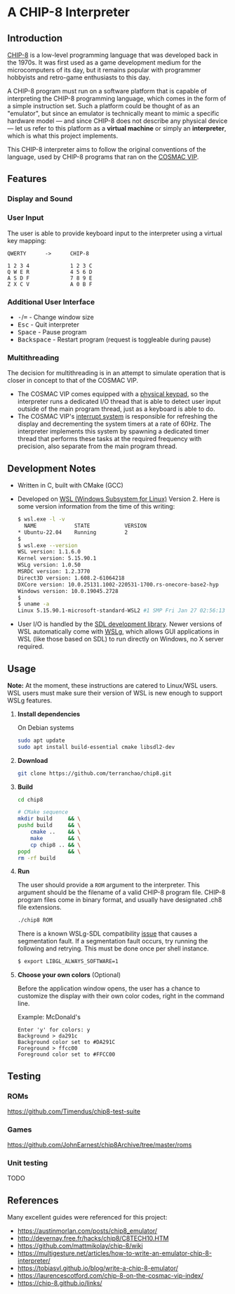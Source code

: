 
# A CHIP-8 Interpreter

## Introduction

[CHIP-8](https://en.wikipedia.org/wiki/CHIP-8) is a low-level programming
language that was developed back in the 1970s. It was first used as a game
development medium for the microcomputers of its day, but it remains popular
with programmer hobbyists and retro-game enthusiasts to this day.

A CHIP-8 program must run on a software platform that is capable of interpreting
the CHIP-8 programming language, which comes in the form of a simple instruction
set. Such a platform could be thought of as an "emulator", but since an emulator
is technically meant to mimic a specific hardware model — and since CHIP-8 does
not describe any physical device — let us refer to this platform as a **virtual
machine** or simply an **interpreter**, which is what this project implements.

This CHIP-8 interpreter aims to follow the original conventions of the language,
used by CHIP-8 programs that ran on the
[COSMAC VIP](https://en.wikipedia.org/wiki/COSMAC_VIP).

## Features

### Display and Sound



### User Input

The user is able to provide keyboard input to the interpreter using a virtual
key mapping:

```
QWERTY      ->      CHIP-8

1 2 3 4             1 2 3 C
Q W E R             4 5 6 D
A S D F             7 8 9 E
Z X C V             A 0 B F
```

### Additional User Interface

- <kbd>-</kbd>/<kbd>=</kbd> - Change window size
- <kbd>Esc</kbd> - Quit interpreter
- <kbd>Space</kbd> - Pause program
- <kbd>Backspace</kbd> - Restart program (request is toggleable during pause)

### Multithreading

The decision for multithreading is in an attempt to simulate operation that is
closer in concept to that of the COSMAC VIP.

- The COSMAC VIP comes equipped with a
[physical keypad](https://laurencescotford.com/chip-8-on-the-cosmac-vip-keyboard-input/),
so the interpreter runs a dedicated I/O thread that is able to detect user
input outside of the main program thread, just as a keyboard is able to do.
- The COSMAC VIP's
[interrupt system](https://laurencescotford.com/chip-8-on-the-cosmac-vip-interrupts/)
is responsible for refreshing the display and decrementing the system timers at
a rate of 60Hz. The interpreter implements this system by spawning a dedicated
timer thread that performs these tasks at the required frequency with precision,
also separate from the main program thread.

## Development Notes

- Written in C, built with CMake (GCC)

- Developed on
[WSL (Windows Subsystem for Linux)](https://en.wikipedia.org/wiki/Windows_Subsystem_for_Linux)
Version 2. Here is some version information from the time of this writing:

    ```bash
    $ wsl.exe -l -v
      NAME            STATE           VERSION
    * Ubuntu-22.04    Running         2
    $
    $ wsl.exe --version
    WSL version: 1.1.6.0
    Kernel version: 5.15.90.1
    WSLg version: 1.0.50
    MSRDC version: 1.2.3770
    Direct3D version: 1.608.2-61064218
    DXCore version: 10.0.25131.1002-220531-1700.rs-onecore-base2-hyp
    Windows version: 10.0.19045.2728
    $
    $ uname -a
    Linux 5.15.90.1-microsoft-standard-WSL2 #1 SMP Fri Jan 27 02:56:13 UTC 2023 x86_64 x86_64 x86_64 GNU/Linux
    ```

- User I/O is handled by the
[SDL development library](https://www.libsdl.org/). Newer versions of WSL
automatically come with [WSLg](https://github.com/microsoft/wslg),
which allows GUI applications in WSL (like those based on SDL) to run directly
on Windows, no X server required.

## Usage

**Note:** At the moment, these instructions are catered to Linux/WSL users. WSL
users must make sure their version of WSL is new enough to support WSLg
features.

1. **Install dependencies**

    On Debian systems
    ```bash
    sudo apt update
    sudo apt install build-essential cmake libsdl2-dev
    ```

2. **Download**

    ```bash
    git clone https://github.com/terranchao/chip8.git
    ```

3. **Build**

    ```bash
    cd chip8

    # CMake sequence
    mkdir build     && \
    pushd build     && \
        cmake ..    && \
        make        && \
        cp chip8 .. && \
    popd            && \
    rm -rf build
    ```

4. **Run**

    The user should provide a `ROM` argument to the interpreter. This argument
    should be the filename of a valid CHIP-8 program file. CHIP-8 program files
    come in binary format, and usually have designated .ch8 file extensions.
    ```bash
    ./chip8 ROM
    ```

    There is a known WSLg-SDL compatibility
    [issue](https://github.com/microsoft/wslg/issues/715) that causes a
    segmentation fault. If a segmentation fault occurs, try running the
    following and retrying. This must be done once per shell instance.
    ```bash
    $ export LIBGL_ALWAYS_SOFTWARE=1
    ```

5. **Choose your own colors** (Optional)

    Before the application window opens, the user has a chance to customize the
    display with their own color codes, right in the command line.

    Example: McDonald's

    ```
    Enter 'y' for colors: y
    Background > da291c
    Background color set to #DA291C
    Foreground > ffcc00
    Foreground color set to #FFCC00
    ```

## Testing

### ROMs

https://github.com/Timendus/chip8-test-suite

### Games

https://github.com/JohnEarnest/chip8Archive/tree/master/roms

### Unit testing

TODO

## References

Many excellent guides were referenced for this project:

- https://austinmorlan.com/posts/chip8_emulator/
- http://devernay.free.fr/hacks/chip8/C8TECH10.HTM
- https://github.com/mattmikolay/chip-8/wiki
- https://multigesture.net/articles/how-to-write-an-emulator-chip-8-interpreter/
- https://tobiasvl.github.io/blog/write-a-chip-8-emulator/
- https://laurencescotford.com/chip-8-on-the-cosmac-vip-index/
- https://chip-8.github.io/links/
